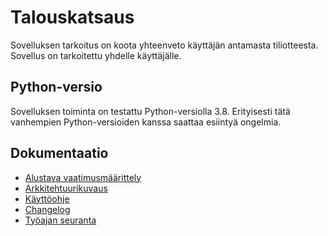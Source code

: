 # Talouskatsaus

Sovelluksen tarkoitus on koota yhteenveto käyttäjän antamasta tiliotteesta. Sovellus on tarkoitettu yhdelle käyttäjälle.

## Python-versio

Sovelluksen toiminta on testattu Python-versiolla 3.8. Erityisesti tätä vanhempien Python-versioiden kanssa saattaa
esiintyä ongelmia. 

## Dokumentaatio

- [Alustava vaatimusmäärittely](./dokumentaatio/vaatimusmaarittely.md)
- [Arkkitehtuurikuvaus](./dokumentaatio/arkkitehtuuri.md)
- [Käyttöohje](.dokumentaatio/kayttoohje.md)
- [Changelog](./dokumentaatio/changelog.md)
- [Työajan seuranta](./dokumentaatio/tuntikirjanpito.md)
